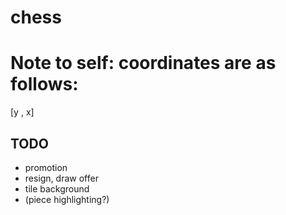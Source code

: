 # chess
# Note to self: coordinates are as follows:
[y , x]

## TODO
+ promotion
+ resign, draw offer
+ tile background
+ (piece highlighting?)